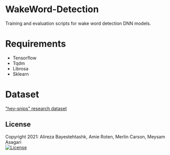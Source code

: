 # WakeWord-Detection
Training and evaluation scripts for wake word detection DNN models.

# Requirements
* Tensorflow
* Tqdm
* Librosa
* Sklearn

# Dataset 
["hey-snips" research dataset](https://github.com/sonos/keyword-spotting-research-datasets) 

## License
Copyright 2021: Alireza Bayestehtashk, Amie Roten, Merlin Carson, Meysam Asagari  
[![License](https://img.shields.io/badge/License-Apache%202.0-blue.svg)](https://opensource.org/licenses/Apache-2.0)
